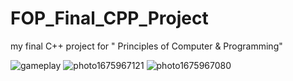 # FOP_Final_CPP_Project
my final C++ project for " Principles of Computer &amp; Programming"

![gameplay](https://user-images.githubusercontent.com/66573756/217903404-db2fdc01-05f6-480d-86ff-72cf4a8af398.JPG)
![photo1675967121](https://user-images.githubusercontent.com/66573756/217925345-012d740b-3a0b-470a-8562-8e7f17145066.jpeg)
![photo1675967080](https://user-images.githubusercontent.com/66573756/217925319-3798e2bf-a06f-406b-a0f1-adaceaabf21b.jpeg)

